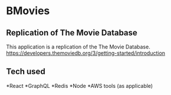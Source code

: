 # BMovies
## Replication of The Movie Database

This application is a replication of the The Movie Database. 
https://developers.themoviedb.org/3/getting-started/introduction

## Tech used
*React
*GraphQL
*Redis
*Node
*AWS tools (as applicable)
